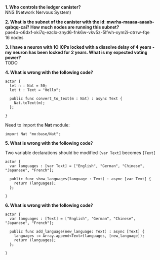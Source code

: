 **1. Who controls the ledger canister?**  
NNS (Network Nervous System)

**2. What is the subnet of the canister with the id: mwrha-maaaa-aaaab-qabqq-cai? How much nodes are running this subnet?**  
pae4o-o6dxf-xki7q-ezclx-znyd6-fnk6w-vkv5z-5lfwh-xym2i-otrrw-fqe  
16 nodes

**3. I have a neuron with 1O ICPs locked with a dissolve delay of 4 years - my neuron has been locked for 2 years. What is my expected voting power?**  
TODO

**4. What is wrong with the following code?**

```
actor {
  let n : Nat = 50;
  let t : Text = "Hello";

  public func convert_to_text(m : Nat) : async Text {
    Nat.toText(m);
  };
 
}
```

Need to import the **Nat** module:

    import Nat "mo:base/Nat";

**5. What is wrong with the following code?**

Two variable declarations should be modified `[var Text]` becomes `[Text]`


```
actor {
  var languages : [var Text] = ["English", "German", "Chinese", "Japanese", "French"];

  public func show_languages(language : Text) : async [var Text] {
    return (languages);
  };
 
}
```

**6. What is wrong with the following code?**

```
actor {
  var languages : [Text] = ["English", "German", "Chinese", "Japanese", "French"];

  public func add_language(new_language: Text) : async [Text] {
    languages := Array.append<Text>(languages, [new_language]);
    return (languages);
  };
 
}
```
